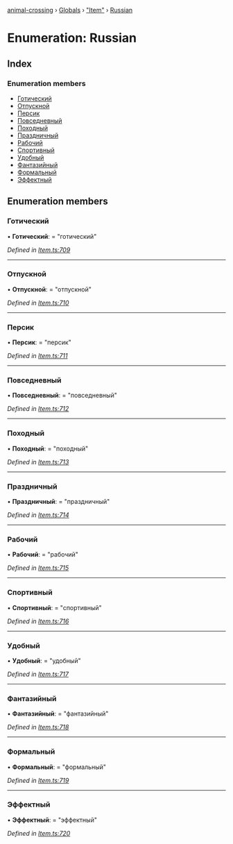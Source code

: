 [animal-crossing](../README.md) › [Globals](../globals.md) › ["Item"](../modules/_item_.md) › [Russian](_item_.russian.md)

# Enumeration: Russian

## Index

### Enumeration members

* [Готический](_item_.russian.md#готический)
* [Отпускной](_item_.russian.md#отпускной)
* [Персик](_item_.russian.md#персик)
* [Повседневный](_item_.russian.md#повседневный)
* [Походный](_item_.russian.md#походный)
* [Праздничный](_item_.russian.md#праздничный)
* [Рабочий](_item_.russian.md#рабочий)
* [Спортивный](_item_.russian.md#спортивный)
* [Удобный](_item_.russian.md#удобный)
* [Фантазийный](_item_.russian.md#фантазийный)
* [Формальный](_item_.russian.md#формальный)
* [Эффектный](_item_.russian.md#эффектный)

## Enumeration members

###  Готический

• **Готический**: = "готический"

*Defined in [Item.ts:709](https://github.com/Norviah/animal-crossing/blob/2672d28/module/types/Item.ts#L709)*

___

###  Отпускной

• **Отпускной**: = "отпускной"

*Defined in [Item.ts:710](https://github.com/Norviah/animal-crossing/blob/2672d28/module/types/Item.ts#L710)*

___

###  Персик

• **Персик**: = "персик"

*Defined in [Item.ts:711](https://github.com/Norviah/animal-crossing/blob/2672d28/module/types/Item.ts#L711)*

___

###  Повседневный

• **Повседневный**: = "повседневный"

*Defined in [Item.ts:712](https://github.com/Norviah/animal-crossing/blob/2672d28/module/types/Item.ts#L712)*

___

###  Походный

• **Походный**: = "походный"

*Defined in [Item.ts:713](https://github.com/Norviah/animal-crossing/blob/2672d28/module/types/Item.ts#L713)*

___

###  Праздничный

• **Праздничный**: = "праздничный"

*Defined in [Item.ts:714](https://github.com/Norviah/animal-crossing/blob/2672d28/module/types/Item.ts#L714)*

___

###  Рабочий

• **Рабочий**: = "рабочий"

*Defined in [Item.ts:715](https://github.com/Norviah/animal-crossing/blob/2672d28/module/types/Item.ts#L715)*

___

###  Спортивный

• **Спортивный**: = "спортивный"

*Defined in [Item.ts:716](https://github.com/Norviah/animal-crossing/blob/2672d28/module/types/Item.ts#L716)*

___

###  Удобный

• **Удобный**: = "удобный"

*Defined in [Item.ts:717](https://github.com/Norviah/animal-crossing/blob/2672d28/module/types/Item.ts#L717)*

___

###  Фантазийный

• **Фантазийный**: = "фантазийный"

*Defined in [Item.ts:718](https://github.com/Norviah/animal-crossing/blob/2672d28/module/types/Item.ts#L718)*

___

###  Формальный

• **Формальный**: = "формальный"

*Defined in [Item.ts:719](https://github.com/Norviah/animal-crossing/blob/2672d28/module/types/Item.ts#L719)*

___

###  Эффектный

• **Эффектный**: = "эффектный"

*Defined in [Item.ts:720](https://github.com/Norviah/animal-crossing/blob/2672d28/module/types/Item.ts#L720)*
